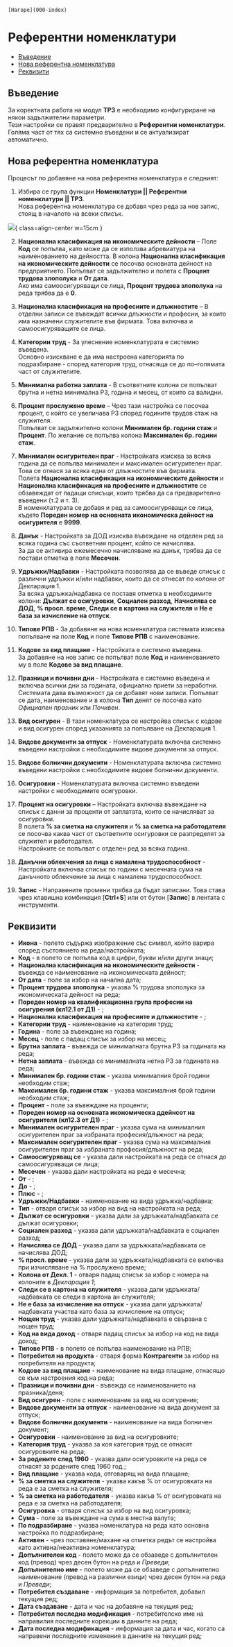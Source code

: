 ```{only} html
[Нагоре](000-index)
```

# **Референтни номенклатури**

- [Въведение](#въведение)  
- [Нова референтна номенклатура](#нова-референтна-номенклатура)  
- [Реквизити](#реквизити)  

## **Въведение**

За коректната работа на модул **ТРЗ** е необходимо конфигуриране на някои задължителни параметри.  
Тези настройки се правят предварително в **Референтни номенклатури**. Голяма част от тях са системно въведени и се актуализират автоматично.    

## **Нова референтна номенклатура**

Процесът по добавяне на нова референтна номенклатура е следният:  

1) Избира се група функции **Номенклатури || Референтни номенклатури || ТРЗ**.  
Нова референтна номенклатура се добавя чрез реда за нов запис, стоящ в началото на всеки списък.   

![](901-payroll-settings1.png){ class=align-center w=15cm }

2) **Национална класификация на икономическите дейности** – Поле **Код** се попълва, като може да се използва абревиатура на наименованието на дейността. В колона **Национална класификация на икономическите дейности** се посочва основната дейност на предприятието. Попълват се задължително и полета с **Процент трудова злополука** и **От дата**.  
Ако има самоосигуряващи се лица, **Процент трудова злополука** на реда трябва да е **0**. 

3) **Национална класификация на професиите и длъжностите** – В отделни записи се въвеждат всички длъжности и професии, за които има назначени служителите във фирмата. Това включва и самоосигуряващите се лица.  

4) **Категории труд** - За улеснение номенклатурата е системно въведена.  
Основно изискване е да има настроена категорията по подразбиране - според категория труд, отнасяща се до по–голямата част от служителите.  

5) **Минимална работна заплата** - В съответните колони се попълват брутна и нетна минимална РЗ, година и месец, от които са валидни.  

6) **Процент прослужено време** – Чрез тази настройка се посочва процент, с който се увеличава РЗ според годините трудов стаж на служителя.  
Попълват се задължително колони **Минимален бр. години стаж** и **Процент**. По желание се попълва колона **Максимален бр. години стаж**.  

7) **Минимален осигурителен праг** - Настройката изисква за всяка година да се попълва минимален и максимален осигурителен праг. Това се отнася за всяка една от длъжностите във фирмата.  
Полета **Национална класификация на икономическите дейности** и **Национална класификация на професиите и длъжностите** се обзавеждат от падащи списъци, които трябва да са предварително въведени (т.2 и т. 3).  
В номенклатурата се добавя и ред за самоосигуряващи се лица, където **Пореден номер на основната икономическа дейност на осигурителя** е **9999**.  

8) **Данък** - Настройката за ДОД изисква въвеждане на отделен ред за всяка година със съответния процент, който се начислява.  
За да се активира ежемесечно начисляване на данък, трябва да се постави отметка в поле **Месечен**.  

9) **Удръжки/Надбавки** - Настройката позволява да се въведе списък с различни удръжки и/или надбавки, които да се отнесат по колони от Декларация 1.  
За всяка удръжка/надбавка се поставя отметка в необходимите колони: **Дължат се осигуровки**, **Социален разход**, **Начислява се ДОД**, **% просл. време**, **Следи се в картона на служителя** и **Не е база за изчисление на отпуск**. 

10) **Типове РПВ** - За добавяне на нова номенклатура системата изисква попълване на поле **Код** и поле **Типове РПВ** с наименование.  

11) **Кодове за вид плащане** - Настройката е системно въведена.  
За добавяне на нов запис се попълват поле **Код** и наименованието му в поле **Кодове за вид плащане**.

12) **Празници и почивни дни** - Настройката е системно въведена и включва всички дни за годината, официално приети за неработни.  
Системата дава възможност да се добавят нови записи. Попълват се дата, наименование и в колона **Тип** денят се посочва като *Официален празник* или *Почивен*.  

13) **Вид осигурен** - В тази номенклатура се настройва списък с кодове и вид осигурен според указанията за попълване на Декларация 1.  

14) **Видове документи за отпуск** - Номенклатурата включва системно въведени настройки с необходимите видове документи за отпуск.  

15) **Видове болнични документи** - Номенклатурата включва системно въведени настройки с необходимите видове болнични документи.   

16) **Осигуровки** - Номенклатурата включва системно въведени настройки с необходимите осигуровки.    

17) **Процент на осигуровки** – Настройката включва въвеждане на списък с данни за проценти от заплатата, които се начисляват за осигуровки.    
В полета **% за сметка на служителя** и **% за сметка на работодателя** се посочва каква част от съответните осигуровки се разпределят за служител и работодател.  
Настройките се попълват с отделен ред за всяка година.  

18) **Данъчни облекчения за лица с намалена трудоспособност** - Настройката включва списък по години с месечната сума на данъчното облекчение за лица с намалена трудоспособност.    

19) **Запис** - Направените промени трябва да бъдат записани. Това става чрез клавишна комбинация [**Ctrl+S**] или от бутон [**Запис**] в лентата с инструменти.  

## **Реквизити**

- **Икона** - полето съдържа изображение със символ, който варира според състоянието на реда/настройката;  
- **Код** - в полето се попълва код в цифри, букви и/или други знаци;  
- **Национална класификация на икономическите дейности** - въвежда се наименование на икономическата дейност;  
- **От дата** - поле за избор на начална дата;  
- **Процент трудова злополука** - указва % трудова злополука за икономическата дейност на реда;  
- **Пореден номер на квалификационна група професии на осигурения (кл12.1 от Д1)** - ;  
- **Национална класификация на професиите и длъжностите** - ;  
- **Категории труд** - наименование на категория труд;  
- **Година** - поле за въвеждане на година;  
- **Месец** - поле с падащ списък за избор на месец;  
- **Брутна заплата** - въвежда се минималната брутна РЗ за годината на реда;  
- **Нетна заплата** - въвежда се минималната нетна РЗ за годината на реда;  
- **Минимален бр. години стаж** - указва минималния брой години необходим стаж;  
- **Максимален бр. години стаж** - указва максималния брой години необходим стаж;  
- **Процент** - поле за въвеждане на проценти;  
- **Пореден номер на основната икономическа ддейнсот на осигурителя (кл12.3 от Д1)** - ;  
- **Минимален осигурителен праг** - указва сума на минималния осигурителен праг за избраната професия/длъжност на реда;  
- **Максимален осигурителен праг** - указва сума на максималния осигурителен праг за избраната професия/длъжност на реда;  
- **Самоосигуряващ се** - указва дали настройката на реда се отнася до самоосигуряващи се лица;  
- **Месечен** - указва дали настройката на реда е месечна;  
- **От** - ;  
- **До** - ;   
- **Плюс** - ;  
- **Удръжки/Надбавки** - наименование на вида удръжка/надбавка;  
- **Тип** - отваря списък за избор на вид на настройката на реда;  
- **Дължат се осигуровки** - указва дали за удръжката/надбавката се дължат осигуровки;  
- **Социален разход** - указва дали удръжката/надбавката е социален разход;  
- **Начислява се ДОД** - указва дали за удръжката/надбавката се начислява ДОД;  
- **% просл. време** - указва дали за удръжката/надбавката се включва при изчисляване на % прослужено време;  
- **Колона от Декл. 1** - отваря падащ списък за избор с номера на колоните в *Декларация 1*;  
- **Следи се в картона на служителя** - указва дали удръжката/надбавката се следи в картона ан служителя;  
- **Не е база за изчисление на отпуск** - указва дали удръжката/надбавката участва като база за изчисление на отпуск;  
- **Нощен труд** - указва дали удръжката/надбавката е свързана с нощен труд;  
- **Код на вида доход** - отваря падащ списък за избор на код на вида доход;  
- **Типове РПВ** - в полето се попълва наименование на РПВ;  
- **Потребител на продукта** - отваря форма **Контрагенти** за избор на потребителя на продукта;   
- **Кодове за вид плащане** - наименование на вида плащане, отнасящо се към настроения код на реда;  
- **Празници и почивни дни** - въвежда се наименованието на празника/деня;  
- **Вид осигурен** - поле с наименование за вид на осигурения;  
- **Видове документи за отпуск** - наименование на вида документ за отпуск;  
- **Видове болнични документи** - наименование на вида болничен документ;  
- **Осигуровки** - наименование за вид на осигуровките;  
- **Категория труд** - указва за коя категория труд се отнасят осигуровките на реда;  
- **За родените след 1960** - указва дали осигуровките на реда се отнасят за родените след 1960 год.;  
- **Вид плащане** - указва кода, отговарящ на вида плащане;  
- **% за сметка на служителя** - указва какъв % от осигуровката на реда е за сметка на служителя;  
- **% за сметка на работодателя** - указва какъв % от осигуровката на реда е за сметка на работодателя;  
- **Осигуровка** - отваря списък за избор на вид осигуровка;  
- **Сума** - поле за въвеждане на сума в местна валута;  
- **По подразбиране** - указва номенклатура на реда като основна настройка по подразбиране;   
- **Активен** - чрез поставяне/махане на отметка редът се настройва като активна/неактивна номенклатура;  
- **Допълнителен код** - полето може да се обзаведе с допълнителен код (превод) чрез десен бутон на реда и *Преведи*;   
- **Допълнително име** - полето може да се обзаведе с допълнително наименование (превод на различни езици) чрез десен бутон на реда и *Преведи*;    
- **Потребител създаване** - информация за потребител, добавил текущия ред;  
- **Дата създаване** - дата и час на добавяне на текущия ред;  
- **Потребител последна модификация** - потребителско име на направилия последните корекции в данните на реда;  
- **Дата последна модификация** - информация за дата и час, когато са направени последните изменения в данните на текущия ред;  